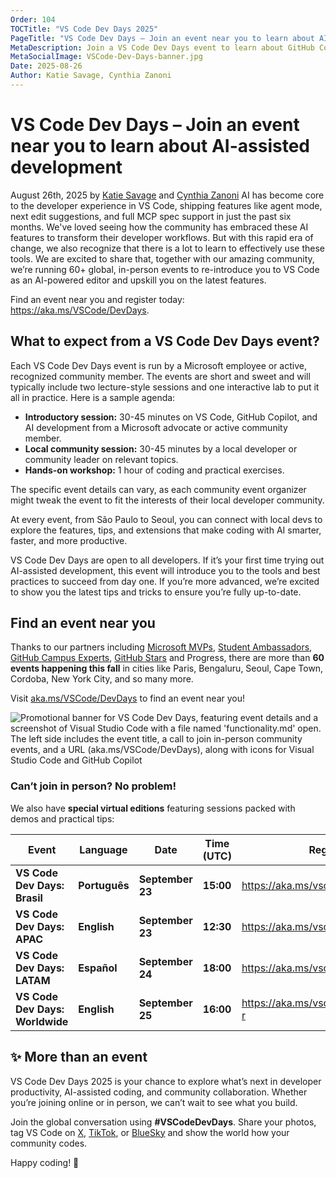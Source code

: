 ```yaml
---
Order: 104
TOCTitle: "VS Code Dev Days 2025"
PageTitle: "VS Code Dev Days – Join an event near you to learn about AI-assisted development"
MetaDescription: Join a VS Code Dev Days event to learn about GitHub Copilot in VS Code
MetaSocialImage: VSCode-Dev-Days-banner.jpg
Date: 2025-08-26
Author: Katie Savage, Cynthia Zanoni
---
```


# VS Code Dev Days – Join an event near you to learn about AI-assisted development

August 26th, 2025 by [Katie Savage](https://github.com/katiesavage) and [Cynthia Zanoni](https://x.com/cynthiazanoni)
AI has become core to the developer experience in VS Code, shipping features like agent mode, next edit suggestions, and full MCP spec support in just the past six months. We've loved seeing how the community has embraced these AI features to transform their developer workflows. But with this rapid era of change, we also recognize that there is a lot to learn to effectively use these tools. We are excited to share that, together with our amazing community, we’re running 60+ global, in-person events to re-introduce you to VS Code as an AI-powered editor and upskill you on the latest features.

Find an event near you and register today: <https://aka.ms/VSCode/DevDays>.

## What to expect from a VS Code Dev Days event?

Each VS Code Dev Days event is run by a Microsoft employee or active, recognized community member. The events are short and sweet and will typically include two lecture-style sessions and one interactive lab to put it all in practice. Here is a sample agenda:

- **Introductory session:** 30-45 minutes on VS Code, GitHub Copilot, and AI development from a Microsoft advocate or active community member.
- **Local community session:** 30-45 minutes by a local developer or community leader on relevant topics.
- **Hands-on workshop:** 1 hour of coding and practical exercises.

The specific event details can vary, as each community event organizer might tweak the event to fit the interests of their local developer community.

At every event, from São Paulo to Seoul, you can connect with local devs to explore the features, tips, and extensions that make coding with AI smarter, faster, and more productive.

VS Code Dev Days are open to all developers. If it’s your first time trying out AI-assisted development, this event will introduce you to the tools and best practices to succeed from day one. If you’re more advanced, we’re excited to show you the latest tips and tricks to ensure you’re fully up-to-date.

## Find an event near you

Thanks to our partners including [Microsoft MVPs](https://mvp.microsoft.com/mvp), [Student Ambassadors](https://mvp.microsoft.com/en-US/studentambassadors), [GitHub Campus Experts](https://github.com/campus-experts), [GitHub Stars](https://stars.github.com/) and Progress, there are more than **60 events happening this fall** in cities like Paris, Bengaluru, Seoul, Cape Town, Cordoba, New York City, and so many more.

Visit [aka.ms/VSCode/DevDays](https://aka.ms/VSCode/DevDays) to find an event near you!

![Promotional banner for VS Code Dev Days, featuring event details and a screenshot of Visual Studio Code with a file named 'functionality.md' open. The left side includes the event title, a call to join in-person community events, and a URL (aka.ms/VSCode/DevDays), along with icons for Visual Studio Code and GitHub Copilot](./VSCode-Dev-Days-banner.jpg)

### Can’t join in person? No problem!

We also have **special virtual editions** featuring sessions packed with demos and practical tips:

| **Event** | **Language** | **Date** | **Time (UTC)** | **Register** |
| --- | --- | --- | --- | --- |
| **VS Code Dev Days: Brasil** | **Português** | **September 23** | **15:00** | <https://aka.ms/vscodedevdays/apac> |
| **VS Code Dev Days: APAC** | **English** | **September 23** | **12:30** | <https://aka.ms/vscodedevdays/brasil> |
| **VS Code Dev Days: LATAM** | **Español** | **September 24** | **18:00** | <https://aka.ms/vscodedevdays/latam> |
| **VS Code Dev Days: Worldwide** | **English** | **September 25** | **16:00** | <https://aka.ms/vscode/devdays/ww-r> |

## ✨ More than an event

VS Code Dev Days 2025 is your chance to explore what’s next in developer productivity, AI-assisted coding, and community collaboration. Whether you’re joining online or in person, we can’t wait to see what you build.

Join the global conversation using **#VSCodeDevDays**. Share your photos, tag VS Code on [X](https://x.com/code), [TikTok](https://www.tiktok.com/@vscode), or [BlueSky](https://bsky.app/profile/vscode.dev) and show the world how your community codes.

Happy coding! 💙